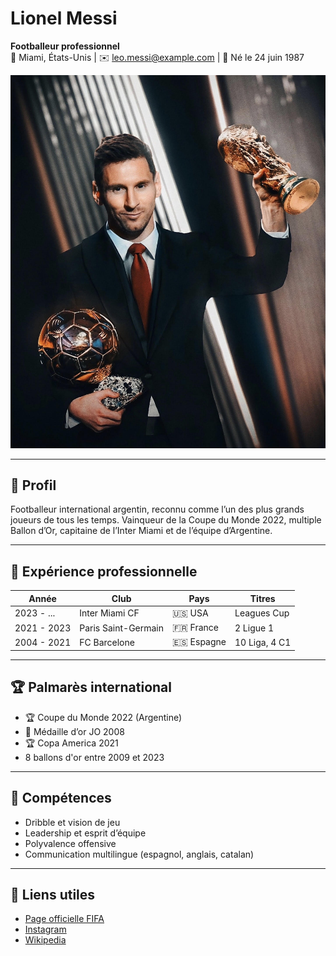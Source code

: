 # Lionel Messi

**Footballeur professionnel**  
📍 Miami, États-Unis | ✉️ leo.messi@example.com | 📅 Né le 24 juin 1987

![Lionel Messi](assets/messi.jpg)

---

## 🎯 Profil

Footballeur international argentin, reconnu comme l’un des plus grands joueurs de tous les temps. Vainqueur de la Coupe du Monde 2022, multiple Ballon d’Or, capitaine de l’Inter Miami et de l’équipe d’Argentine.

---

## 💼 Expérience professionnelle

| Année         | Club                   | Pays         | Titres |
|---------------|------------------------|--------------|--------|
| 2023 - ...    | Inter Miami CF         | 🇺🇸 USA       | Leagues Cup |
| 2021 - 2023   | Paris Saint-Germain    | 🇫🇷 France    | 2 Ligue 1 |
| 2004 - 2021   | FC Barcelone           | 🇪🇸 Espagne   | 10 Liga, 4 C1 |

---

## 🏆 Palmarès international

- 🏆 Coupe du Monde 2022 (Argentine)
- 🥇 Médaille d’or JO 2008
- 🏆 Copa America 2021
-  8 ballons d'or entre 2009 et 2023
---

## 🧠 Compétences

- Dribble et vision de jeu
- Leadership et esprit d’équipe
- Polyvalence offensive
- Communication multilingue (espagnol, anglais, catalan)

---

## 🔗 Liens utiles

- [Page officielle FIFA](https://www.fifa.com/fifaplus/fr/players/lionel-messi)
- [Instagram](https://www.instagram.com/leomessi/)
- [Wikipedia](https://fr.wikipedia.org/wiki/Lionel_Messi)
